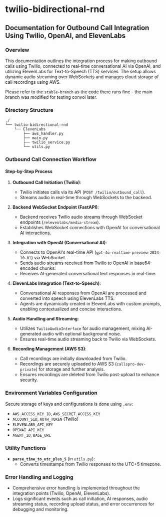 # twilio-bidirectional-rnd

## Documentation for Outbound Call Integration Using Twilio, OpenAI, and ElevenLabs

### Overview
This documentation outlines the integration process for making outbound calls using Twilio, connected to real-time conversational AI via OpenAI, and utilizing ElevenLabs for Text-to-Speech (TTS) services. The setup allows dynamic audio streaming over WebSockets and manages cloud storage of call recordings using AWS.

Please refer to the `stable-branch` as the code there runs fine - the main branch was modified for testing convoi later.

### Directory Structure
```
./
└── twilio-bidirectional-rnd
    └── ElevenLabs
        ├── aws_handler.py
        ├── main.py
        ├── twilio_service.py
        └── utils.py
```

### Outbound Call Connection Workflow

#### Step-by-Step Process
1. **Outbound Call Initiation (Twilio)**:
   - Twilio initiates calls via its API (`POST /twilio/outbound_call`).
   - Streams audio in real-time through WebSockets to the backend.

2. **Backend WebSocket Endpoint (FastAPI)**:
   - Backend receives Twilio audio streams through WebSocket endpoints (`/elevenlabs/media-stream`).
   - Establishes WebSocket connections with OpenAI for conversational AI interactions.

2. **Integration with OpenAI (Conversational AI)**:
   - Connects to OpenAI's real-time API (`gpt-4o-realtime-preview-2024-10-01`) via WebSocket.
   - Sends audio streams received from Twilio to OpenAI in base64-encoded chunks.
   - Receives AI-generated conversational text responses in real-time.

3. **ElevenLabs Integration (Text-to-Speech)**:
   - Conversational AI responses from OpenAI are processed and converted into speech using ElevenLabs TTS.
   - Agents are dynamically created in ElevenLabs with custom prompts, enabling contextualized and concise interactions.

3. **Audio Handling and Streaming**:
   - Utilizes `TwilioAudioInterface` for audio management, mixing AI-generated audio with optional background noise.
   - Ensures real-time audio streaming back to Twilio via WebSockets.

4. **Recording Management (AWS S3)**:
   - Call recordings are initially downloaded from Twilio.
   - Recordings are securely uploaded to AWS S3 (`callspro-dev-private`) for storage and further analysis.
   - Ensures recordings are deleted from Twilio post-upload to enhance security.

### Environment Variables Configuration
Secure storage of keys and configurations is done using `.env`:
- `AWS_ACCESS_KEY_ID`, `AWS_SECRET_ACCESS_KEY`
- `ACCOUNT_SID`, `AUTH_TOKEN` (Twilio)
- `ELEVENLABS_API_KEY`
- `OPENAI_API_KEY`
- `AGENT_ID`, `BASE_URL`

### Utility Functions
- **`parse_time_to_utc_plus_5`** (in `utils.py`):
  - Converts timestamps from Twilio responses to the UTC+5 timezone.

### Error Handling and Logging
- Comprehensive error handling is implemented throughout the integration points (Twilio, OpenAI, ElevenLabs).
- Logs significant events such as call initiation, AI responses, audio streaming status, recording upload status, and error occurrences for debugging and monitoring.
